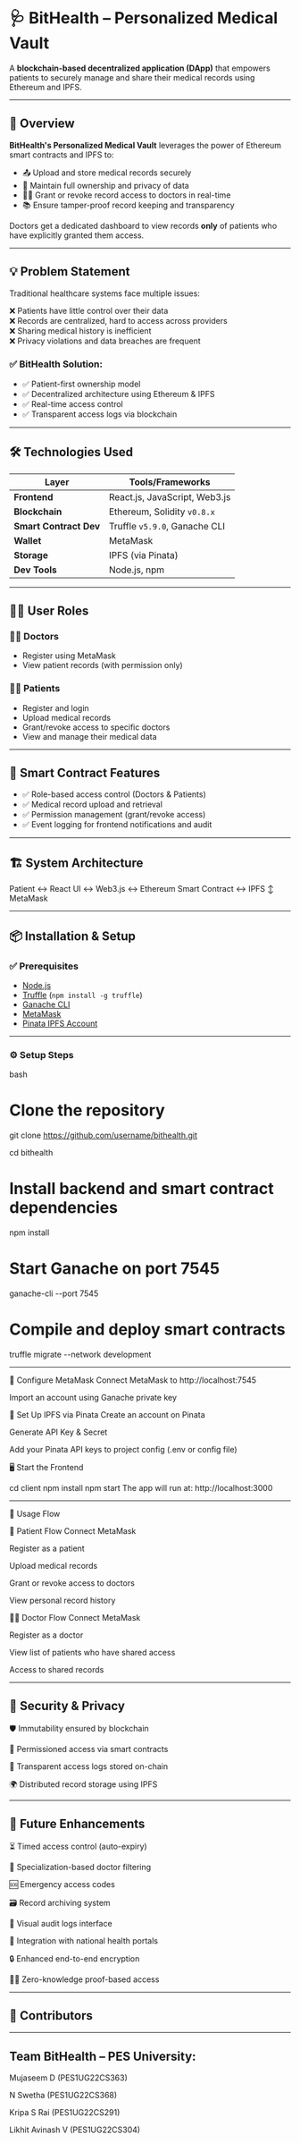 # 🩺 BitHealth – Personalized Medical Vault

A **blockchain-based decentralized application (DApp)** that empowers patients to securely manage and share their medical records using Ethereum and IPFS.

---

## 🚀 Overview

**BitHealth's Personalized Medical Vault** leverages the power of Ethereum smart contracts and IPFS to:

- 📤 Upload and store medical records securely
- 🔐 Maintain full ownership and privacy of data
- 👩‍⚕️ Grant or revoke record access to doctors in real-time
- 📚 Ensure tamper-proof record keeping and transparency

Doctors get a dedicated dashboard to view records **only** of patients who have explicitly granted them access.

---

## 💡 Problem Statement

Traditional healthcare systems face multiple issues:

❌ Patients have little control over their data  
❌ Records are centralized, hard to access across providers  
❌ Sharing medical history is inefficient  
❌ Privacy violations and data breaches are frequent  

### ✅ **BitHealth Solution:**

- ✅ Patient-first ownership model
- ✅ Decentralized architecture using Ethereum & IPFS
- ✅ Real-time access control
- ✅ Transparent access logs via blockchain

---

## 🛠️ Technologies Used

| Layer        | Tools/Frameworks |
|--------------|------------------|
| **Frontend** | React.js, JavaScript, Web3.js |
| **Blockchain** | Ethereum, Solidity `v0.8.x` |
| **Smart Contract Dev** | Truffle `v5.9.0`, Ganache CLI |
| **Wallet** | MetaMask |
| **Storage** | IPFS (via Pinata) |
| **Dev Tools** | Node.js, npm |

---

## 🧑‍💻 User Roles

### 👨‍⚕️ Doctors
- Register using MetaMask
- View patient records (with permission only)

### 🧑‍🔬 Patients
- Register and login
- Upload medical records
- Grant/revoke access to specific doctors
- View and manage their medical data

---

## 🧠 Smart Contract Features

- ✅ Role-based access control (Doctors & Patients)
- ✅ Medical record upload and retrieval
- ✅ Permission management (grant/revoke access)
- ✅ Event logging for frontend notifications and audit

---

## 🏗️ System Architecture

Patient ↔ React UI ↔ Web3.js ↔ Ethereum Smart Contract ↔ IPFS ↕ MetaMask


---

## 📦 Installation & Setup

### ✅ Prerequisites

- [Node.js](https://nodejs.org/)
- [Truffle](https://trufflesuite.com/) (`npm install -g truffle`)
- [Ganache CLI](https://trufflesuite.com/ganache/)
- [MetaMask](https://metamask.io/)
- [Pinata IPFS Account](https://pinata.cloud/)

---

### ⚙️ Setup Steps

bash
# Clone the repository
git clone https://github.com/username/bithealth.git

cd bithealth

# Install backend and smart contract dependencies
npm install

# Start Ganache on port 7545
ganache-cli --port 7545

# Compile and deploy smart contracts
truffle migrate --network development

---

🔗 Configure MetaMask
Connect MetaMask to http://localhost:7545

Import an account using Ganache private key

📁 Set Up IPFS via Pinata
Create an account on Pinata

Generate API Key & Secret

Add your Pinata API keys to project config (.env or config file)

🖥️ Start the Frontend

cd client
npm install
npm start
The app will run at: http://localhost:3000

---

🔄 Usage Flow

🧑 Patient Flow
Connect MetaMask

Register as a patient

Upload medical records

Grant or revoke access to doctors

View personal record history

👨‍⚕️ Doctor Flow
Connect MetaMask

Register as a doctor

View list of patients who have shared access

Access to shared records

---

🔐 Security & Privacy
---

🛡️ Immutability ensured by blockchain

🔐 Permissioned access via smart contracts

📜 Transparent access logs stored on-chain

🌍 Distributed record storage using IPFS

---
🌟 Future Enhancements
---
⏳ Timed access control (auto-expiry)

🩻 Specialization-based doctor filtering

🆘 Emergency access codes

🗃️ Record archiving system

📑 Visual audit logs interface

🏥 Integration with national health portals

🔒 Enhanced end-to-end encryption

🕵️‍♂️ Zero-knowledge proof-based access

---
👥 Contributors
---
---
Team BitHealth – PES University:
---

Mujaseem D (PES1UG22CS363)

N Swetha (PES1UG22CS368)

Kripa S Rai (PES1UG22CS291)

Likhit Avinash V (PES1UG22CS304)

